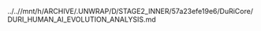 ../..//mnt/h/ARCHIVE/.UNWRAP/D/STAGE2_INNER/57a23efe19e6/DuRiCore/DURI_HUMAN_AI_EVOLUTION_ANALYSIS.md